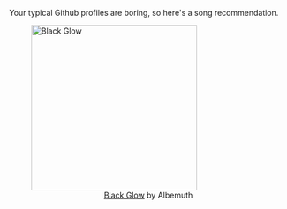 Your typical Github profiles are boring, so here's a song recommendation.
<figure><img width="300" height="300" src="https://i.scdn.co/image/ab67616d0000b2731b5153a53dfb065ff648b66a" alt="Black Glow" /><figcaption align="center"><a href="https://open.spotify.com/track/32zXRIjEVUOgrLx9hmWfw8" target="_blank">Black Glow</a> by Albemuth</figcaption></figure>
